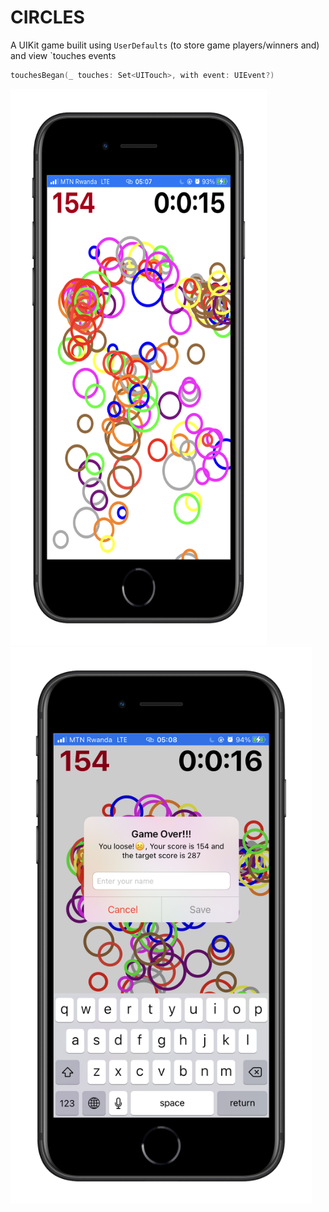 # CIRCLES


A UIKit game builit using `UserDefaults` (to store game players/winners and) and view `touches events 

```swift
touchesBegan(_ touches: Set<UITouch>, with event: UIEvent?)
```


<img alt="Start View" height="890" width="410" src="start.png">&nbsp;&nbsp;&nbsp;&nbsp;<img alt="End View" height="890" src="finish.png">

